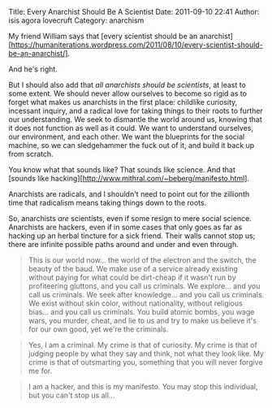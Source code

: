 Title: Every Anarchist Should Be A Scientist
Date: 2011-09-10 22:41
Author: isis agora lovecruft
Category: anarchism

My friend William says that [every scientist should be  an anarchist][https://humaniterations.wordpress.com/2011/08/10/every-scientist-should-be-an-anarchist/].

And he's right.

But I should also add that *all anarchists should be scientists*, at
least to some extent. We should never allow ourselves to become so rigid
as to forget what makes us anarchists in the first place: childlike
curiosity, incessant inquiry, and a radical love for taking things to
their roots to further our understanding. We seek to dismantle the world
around us, knowing that it does not function as well as it could. We
want to understand ourselves, our environment, and each other. We want
the blueprints for the social machine, so we can sledgehammer the fuck
out of it, and build it back up from scratch.

You know what that sounds like? That sounds like science. And that
[sounds like hacking][http://www.mithral.com/~beberg/manifesto.html].

Anarchists are radicals, and I shouldn't need to point out for the
zillionth time that radicalism means taking things down to the roots.

So, anarchists *are* scientists, even if some resign to mere social
science. Anarchists are hackers, even if in some cases that only goes as
far as hacking up an herbal tincture for a sick friend. Their walls
cannot stop us; there are infinite possible paths around and under and
even through.

> This is our world now... the world of the electron and the switch, the
> beauty of the baud. We make use of a service already existing without paying
> for what could be dirt-cheap if it wasn't run by profiteering gluttons, and
> you call us criminals. We explore... and you call us criminals. We seek
> after knowledge... and you call us criminals. We exist without skin color,
> without nationality, without religious bias...  and you call us
> criminals. You build atomic bombs, you wage wars, you murder, cheat, and lie
> to us and try to make us believe it's for our own good, yet we're the
> criminals.

> Yes, I am a criminal. My crime is that of curiosity. My crime is that of
> judging people by what they say and think, not what they look like.  My
> crime is that of outsmarting you, something that you will never forgive me
> for.

> I am a hacker, and this is my manifesto. You may stop this individual, but
> you can't stop us all...
